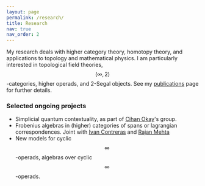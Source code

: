 ```yaml
---
layout: page
permalink: /research/
title: Research
nav: true
nav_order: 2
---
```


My research deals with higher category theory, homotopy theory, and applications to topology and mathematical physics. I am particularly interested in topological field theories, $$(\infty,2)$$-categories, higher operads, and 2-Segal objects. See my [publications]({{site.url}}/publications/) page for further details. 

### Selected ongoing projects

- Simplicial quantum contextuality, as part of [Cihan Okay](https://www.cihanokay.com/)'s group. 
- Frobenius algebras in (higher) categories of spans or lagrangian correspondences. Joint with [Ivan Contreras](https://icontreraspalacios.people.amherst.edu/) and [Rajan Mehta](https://www.smith.edu/people/rajan-mehta)
- New models for cyclic $$\infty$$-operads, algebras over cyclic $$\infty$$-operads. 




